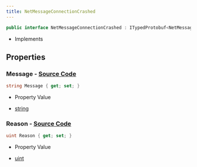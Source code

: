 ```yaml
---
title: NetMessageConnectionCrashed
---
```


```csharp
public interface NetMessageConnectionCrashed : ITypedProtobuf<NetMessageConnectionCrashed>, INativeHandle
```

- Implements

## Properties

### **Message** - [Source Code](https://github.com/swiftly-solution/swiftlys2/blob/main/managed/src/SwiftlyS2.Generated/Protobufs/Interfaces/NetMessageConnectionCrashed.cs#L16)

```csharp
string Message { get; set; }
```

- Property Value

- [string](https://learn.microsoft.com/dotnet/api/system.string)

### **Reason** - [Source Code](https://github.com/swiftly-solution/swiftlys2/blob/main/managed/src/SwiftlyS2.Generated/Protobufs/Interfaces/NetMessageConnectionCrashed.cs#L13)

```csharp
uint Reason { get; set; }
```

- Property Value

- [uint](https://learn.microsoft.com/dotnet/api/system.uint32)

